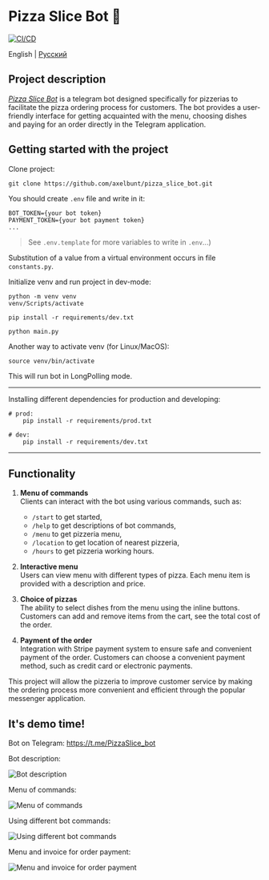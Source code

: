 # Pizza Slice Bot 🍕

[![CI/CD](https://github.com/axelbunt/pizza_slice_bot/actions/workflows/CI-CD.yml/badge.svg)](https://github.com/axelbunt/pizza_slice_bot/actions/workflows/CI-CD.yml)

English | [Русский](/readme-ru.md)

## Project description

[*Pizza Slice Bot*](https://t.me/PizzaSlice_bot) is a telegram bot designed specifically for pizzerias to facilitate the pizza ordering process for customers. The bot provides a user-friendly interface for getting acquainted with the menu, choosing dishes and paying for an order directly in the Telegram application.

## Getting started with the project

Clone project:

```shell
git clone https://github.com/axelbunt/pizza_slice_bot.git
```

You should create `.env` file and write in it:

```.env
BOT_TOKEN={your bot token}
PAYMENT_TOKEN={your bot payment token}
...
```

> See `.env.template` for more variables to write in `.env`...)

Substitution of a value from a virtual environment occurs in file `constants.py`.

Initialize venv and run project in dev-mode:

```shell
python -m venv venv
venv/Scripts/activate

pip install -r requirements/dev.txt

python main.py
```

Another way to activate venv (for Linux/MacOS):

```shell
source venv/bin/activate
```

This will run bot in LongPolling mode.

---

Installing different dependencies for production and developing:
```shell
# prod:
    pip install -r requirements/prod.txt

# dev:
    pip install -r requirements/dev.txt
```

---

## Functionality

1. **Menu of commands**  
Clients can interact with the bot using various commands, such as:
    - `/start` to get started,
    - `/help` to get descriptions of bot commands,
    - `/menu` to get pizzeria menu,
    - `/location` to get location of nearest pizzeria,
    - `/hours` to get pizzeria working hours.

2. **Interactive menu**  
Users can view menu with different types of pizza. Each menu item is provided with a description and price.

3. **Choice of pizzas**  
The ability to select dishes from the menu using the inline buttons. Customers can add and remove items from the cart, see the total cost of the order.

4. **Payment of the order**  
Integration with Stripe payment system to ensure safe and convenient payment of the order. Customers can choose a convenient payment method, such as credit card or electronic payments.

This project will allow the pizzeria to improve customer service by making the ordering process more convenient and efficient through the popular messenger application.

## It's demo time!

Bot on Telegram: https://t.me/PizzaSlice_bot

Bot description:

![Bot description](/assets/images/demo_screenshots/1.jpg)

Menu of commands:

![Menu of commands](/assets/images/demo_screenshots/2.jpg)

Using different bot commands:

![Using different bot commands](/assets/images/demo_screenshots/3.jpg)

Menu and invoice for order payment:

![Menu and invoice for order payment](/assets/images/demo_screenshots/4.jpg)
